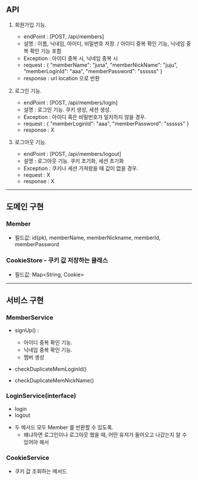 ## API

1. 회원가입 기능.
    * endPoint : [POST, /api/members]
    * 설명 : 이름, 닉네임, 아이디, 비밀번호 저장. / 아이디 중복 확인 기능, 닉네임 중복 확인 기능 포함
    * Exception : 아이디 중복 시, 닉네임 중복 시
    * request :
      {
      "memberName": "juna",
      "memberNickName": "juju",
      "memberLoginId": "aaa",
      "memberPassword": "ssssss"
      }
    * response : url location 으로 반환

2. 로그인 기능.
    * endPoint : [POST, /api/members/login]
    * 설명 : 로그인 기능. 쿠키 생성, 세션 생성.
    * Exception : 아이디 혹은 비밀번호가 일치하지 않을 경우.
    * request :
      {
      "memberLoginId": "aaa",
      "memberPassword": "ssssss"
      }
    * response : X

3. 로그아웃 기능.
   * endPoint : [POST, /api/members/logout]
   * 설명 : 로그아웃 기능. 쿠키 초기화, 세션 초기화
   * Exception : 쿠키나 세션 가져왔을 때 값이 없을 경우.
   * request : X
   * response : X



---

## 도메인 구현

### Member

* 필드값: id(pk), memberName, memberNickname, memberId, memberPassword

### CookieStore - 쿠키 값 저장하는 클래스
* 필드값: Map<String, Cookie>

---

## 서비스 구현

### MemberService

* signUp() : 
  * 아이디 중복 확인 기능.
  * 닉네임 중복 확인 기능.
  * 멤버 생성

* checkDuplicateMemLoginId()
* checkDuplicateMemNickName()

### LoginService(interface)
* login
* logout

- 두 메서드 모두 Member 를 반환할 수 있도록.
  - 왜냐하면 로그인이나 로그아웃 했을 때, 어떤 유저가 들어오고 나갔는지 알 수 있어야 해서

### CookieService
- 쿠키 값 조회하는 메서드
